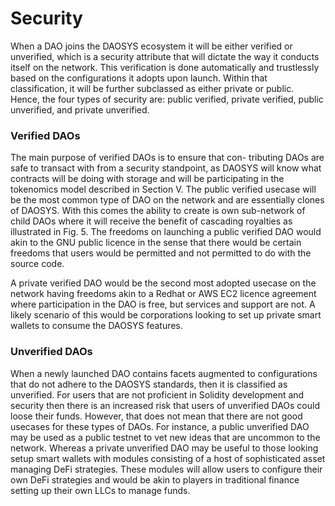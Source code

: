 # Security

When a DAO joins the DAOSYS ecosystem it will be either verified or unverified, which is a security attribute that will dictate the way it conducts itself on the network. This verification is done automatically and trustlessly based on the configurations it adopts upon launch. Within that classification, it will be further subclassed as either private or public. Hence, the four types of security are: public verified, private verified, public unverified, and private unverified.

### Verified DAOs

The main purpose of verified DAOs is to ensure that con- tributing DAOs are safe to transact with from a security standpoint, as DAOSYS will know what contracts will be doing with storage and will be participating in the tokenomics model described in Section V. The public verified usecase will be the most common type of DAO on the network and are essentially clones of DAOSYS. With this comes the ability to create is own sub-network of child DAOs where it will receive the benefit of cascading royalties as illustrated in Fig. 5. The freedoms on launching a public verified DAO would akin to the GNU public licence in the sense that there would be certain freedoms that users would be permitted and not permitted to do with the source code.

A private verified DAO would be the second most adopted usecase on the network having freedoms akin to a Redhat or AWS EC2 licence agreement where participation in the DAO is free, but services and support are not. A likely scenario of this would be corporations looking to set up private smart wallets to consume the DAOSYS features.

### Unverified DAOs

When a newly launched DAO contains facets augmented to configurations that do not adhere to the DAOSYS standards, then it is classified as unverified. For users that are not proficient in Solidity development and security then there is an increased risk that users of unverified DAOs could loose their funds. However, that does not mean that there are not good usecases for these types of DAOs. For instance, a public unverified DAO may be used as a public testnet to vet new ideas that are uncommon to the network. Whereas a private unverified DAO may be useful to those looking setup smart wallets with modules consisting of a host of sophisticated asset managing DeFi strategies. These modules will allow users to configure their own DeFi strategies and would be akin to players in traditional finance setting up their own LLCs to manage funds.
